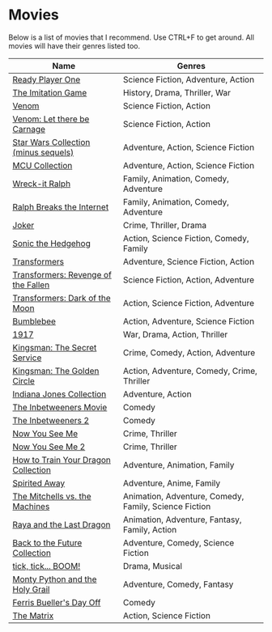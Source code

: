 Movies
===================

Below is a list of movies that I recommend. Use CTRL+F to get around. All movies will have their genres listed too.

|Name|Genres|
|---|---|
|[Ready Player One](https://trakt.tv/movies/ready-player-one-2018)|Science Fiction, Adventure, Action|
|[The Imitation Game](https://trakt.tv/movies/the-imitation-game-2014)|History, Drama, Thriller, War|
|[Venom](https://trakt.tv/movies/venom-2018)|Science Fiction, Action|
|[Venom: Let there be Carnage](https://trakt.tv/movies/venom-let-there-be-carnage-2021)|Science Fiction, Action|
|[Star Wars Collection (minus sequels)](https://trakt.tv/users/crxssed/lists/star-wars?sort=rank,asc)|Adventure, Action, Science Fiction|
|[MCU Collection](https://trakt.tv/users/crxssed/lists/mcu?sort=released,desc)|Adventure, Action, Science Fiction|
|[Wreck-it Ralph](https://trakt.tv/movies/wreck-it-ralph-2012)|Family, Animation, Comedy, Adventure|
|[Ralph Breaks the Internet](https://trakt.tv/movies/ralph-breaks-the-internet-2018)|Family, Animation, Comedy, Adventure|
|[Joker](https://trakt.tv/movies/joker-2019)|Crime, Thriller, Drama|
|[Sonic the Hedgehog](https://trakt.tv/movies/sonic-the-hedgehog-2020)|Action, Science Fiction, Comedy, Family|
|[Transformers](https://trakt.tv/movies/transformers-2007)|Adventure, Science Fiction, Action|
|[Transformers: Revenge of the Fallen](https://trakt.tv/movies/transformers-revenge-of-the-fallen-2009)|Science Fiction, Action, Adventure|
|[Transformers: Dark of the Moon](https://trakt.tv/movies/transformers-dark-of-the-moon-2011)|Action, Science Fiction, Adventure|
|[Bumblebee](https://trakt.tv/movies/bumblebee-2018)|Action, Adventure, Science Fiction|
|[1917](https://trakt.tv/movies/1917-2019)|War, Drama, Action, Thriller|
|[Kingsman: The Secret Service](https://trakt.tv/movies/kingsman-the-secret-service-2014)|Crime, Comedy, Action, Adventure|
|[Kingsman: The Golden Circle](https://trakt.tv/movies/kingsman-the-golden-circle-2017)|Action, Adventure, Comedy, Crime, Thriller|
|[Indiana Jones Collection](https://trakt.tv/users/crxssed/lists/indiana-jones?sort=released,desc)|Adventure, Action|
|[The Inbetweeners Movie](https://trakt.tv/movies/the-inbetweeners-movie-2011)|Comedy|
|[The Inbetweeners 2](https://trakt.tv/movies/the-inbetweeners-2-2014)|Comedy|
|[Now You See Me](https://trakt.tv/movies/now-you-see-me-2013)|Crime, Thriller|
|[Now You See Me 2](https://trakt.tv/movies/now-you-see-me-2-2016)|Crime, Thriller|
|[How to Train Your Dragon Collection](https://trakt.tv/users/crxssed/lists/how-to-train-your-dragon?sort=released,desc)|Adventure, Animation, Family|
|[Spirited Away](https://trakt.tv/movies/spirited-away-2001)|Adventure, Anime, Family|
|[The Mitchells vs. the Machines](https://trakt.tv/movies/the-mitchells-vs-the-machines-2021)|Animation, Adventure, Comedy, Family, Science Fiction|
|[Raya and the Last Dragon](https://trakt.tv/movies/raya-and-the-last-dragon-2021)|Animation, Adventure, Fantasy, Family, Action|
|[Back to the Future Collection](https://trakt.tv/movies/back-to-the-future-1985)|Adventure, Comedy, Science Fiction|
|[tick, tick... BOOM!](https://trakt.tv/movies/tick-tick-boom-2021)|Drama, Musical|
|[Monty Python and the Holy Grail](https://trakt.tv/movies/monty-python-and-the-holy-grail-1975)|Adventure, Comedy, Fantasy|
|[Ferris Bueller's Day Off](https://trakt.tv/movies/ferris-bueller-s-day-off-1986)|Comedy|
|[The Matrix](https://trakt.tv/movies/the-matrix-1999)|Action, Science Fiction|
